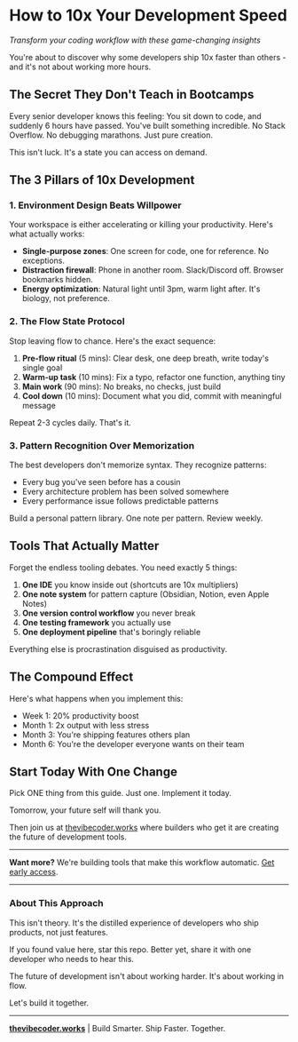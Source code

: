 # How to 10x Your Development Speed

*Transform your coding workflow with these game-changing insights*

You're about to discover why some developers ship 10x faster than others - and it's not about working more hours.

## The Secret They Don't Teach in Bootcamps

Every senior developer knows this feeling: You sit down to code, and suddenly 6 hours have passed. You've built something incredible. No Stack Overflow. No debugging marathons. Just pure creation.

This isn't luck. It's a state you can access on demand.

## The 3 Pillars of 10x Development

### 1. **Environment Design Beats Willpower**

Your workspace is either accelerating or killing your productivity. Here's what actually works:

- **Single-purpose zones**: One screen for code, one for reference. No exceptions.
- **Distraction firewall**: Phone in another room. Slack/Discord off. Browser bookmarks hidden.
- **Energy optimization**: Natural light until 3pm, warm light after. It's biology, not preference.

### 2. **The Flow State Protocol**

Stop leaving flow to chance. Here's the exact sequence:

1. **Pre-flow ritual** (5 mins): Clear desk, one deep breath, write today's single goal
2. **Warm-up task** (10 mins): Fix a typo, refactor one function, anything tiny
3. **Main work** (90 mins): No breaks, no checks, just build
4. **Cool down** (10 mins): Document what you did, commit with meaningful message

Repeat 2-3 cycles daily. That's it.

### 3. **Pattern Recognition Over Memorization**

The best developers don't memorize syntax. They recognize patterns:

- Every bug you've seen before has a cousin
- Every architecture problem has been solved somewhere
- Every performance issue follows predictable patterns

Build a personal pattern library. One note per pattern. Review weekly.

## Tools That Actually Matter

Forget the endless tooling debates. You need exactly 5 things:

1. **One IDE** you know inside out (shortcuts are 10x multipliers)
2. **One note system** for pattern capture (Obsidian, Notion, even Apple Notes)
3. **One version control workflow** you never break
4. **One testing framework** you actually use
5. **One deployment pipeline** that's boringly reliable

Everything else is procrastination disguised as productivity.

## The Compound Effect

Here's what happens when you implement this:

- Week 1: 20% productivity boost
- Month 1: 2x output with less stress
- Month 3: You're shipping features others plan
- Month 6: You're the developer everyone wants on their team

## Start Today With One Change

Pick ONE thing from this guide. Just one. Implement it today.

Tomorrow, your future self will thank you.

Then join us at [thevibecoder.works](https://thevibecoder.works) where builders who get it are creating the future of development tools.

---

**Want more?** We're building tools that make this workflow automatic. [Get early access](https://thevibecoder.works).

---

### About This Approach

This isn't theory. It's the distilled experience of developers who ship products, not just features.

If you found value here, star this repo. Better yet, share it with one developer who needs to hear this.

The future of development isn't about working harder. It's about working in flow.

Let's build it together.

---

**[thevibecoder.works](https://thevibecoder.works)** | Build Smarter. Ship Faster. Together.
